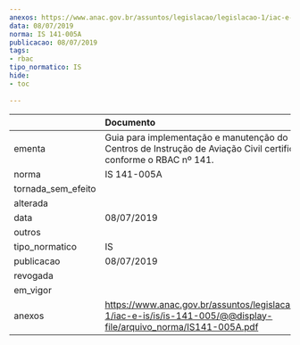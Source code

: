 ```yaml
---
anexos: https://www.anac.gov.br/assuntos/legislacao/legislacao-1/iac-e-is/is/is-141-005/@@display-file/arquivo_norma/IS141-005A.pdf
data: 08/07/2019
norma: IS 141-005A
publicacao: 08/07/2019
tags:
- rbac
tipo_normatico: IS
hide: 
- toc 
 
---
```


|                    | Documento                                                                                                                   |
|:-------------------|:----------------------------------------------------------------------------------------------------------------------------|
| ementa             | Guia para implementação e manutenção do SGSO em Centros de Instrução de Aviação Civil certificados conforme o RBAC nº 141.  |
| norma              | IS 141-005A                                                                                                                 |
| tornada_sem_efeito |                                                                                                                             |
| alterada           |                                                                                                                             |
| data               | 08/07/2019                                                                                                                  |
| outros             |                                                                                                                             |
| tipo_normatico     | IS                                                                                                                          |
| publicacao         | 08/07/2019                                                                                                                  |
| revogada           |                                                                                                                             |
| em_vigor           |                                                                                                                             |
| anexos             | https://www.anac.gov.br/assuntos/legislacao/legislacao-1/iac-e-is/is/is-141-005/@@display-file/arquivo_norma/IS141-005A.pdf |
